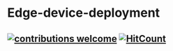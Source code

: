 # Edge-device-deployment
## [![contributions welcome](https://img.shields.io/badge/contributions-welcome-brightgreen.svg?style=flat)](https://github.com/Asad-Ismail/Edge-device-deployment/issues) [![HitCount](http://hits.dwyl.com/Asad-Ismail/Edge-device-deployment.svg?style=flat-square)](http://hits.dwyl.com/Asad-Ismail/Edge-device-deployment)

